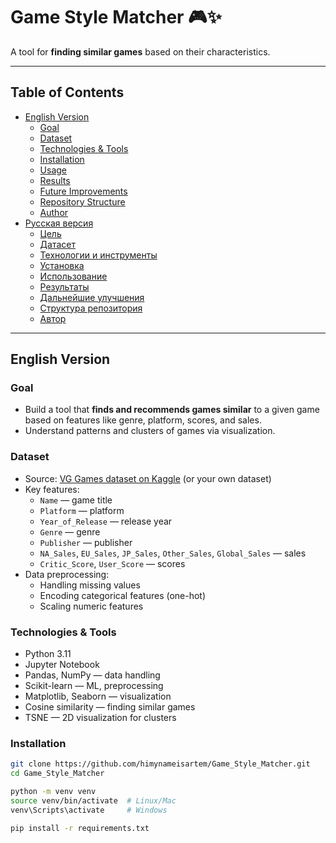 # Game Style Matcher 🎮✨

A tool for **finding similar games** based on their characteristics.

---

## Table of Contents

- [English Version](#english-version)
  - [Goal](#goal)
  - [Dataset](#dataset)
  - [Technologies & Tools](#technologies--tools)
  - [Installation](#installation)
  - [Usage](#usage)
  - [Results](#results)
  - [Future Improvements](#future-improvements)
  - [Repository Structure](#repository-structure)
  - [Author](#author)
- [Русская версия](#русская-версия)
  - [Цель](#цель)
  - [Датасет](#датасет)
  - [Технологии и инструменты](#технологии-и-инструменты)
  - [Установка](#установка)
  - [Использование](#использование)
  - [Результаты](#результаты)
  - [Дальнейшие улучшения](#дальнейшие-улучшения)
  - [Структура репозитория](#структура-репозитория)
  - [Автор](#автор)

---

## English Version

### Goal
- Build a tool that **finds and recommends games similar** to a given game based on features like genre, platform, scores, and sales.  
- Understand patterns and clusters of games via visualization.

### Dataset
- Source: [VG Games dataset on Kaggle](https://www.kaggle.com/datasets) (or your own dataset)
- Key features:
  - `Name` — game title
  - `Platform` — platform
  - `Year_of_Release` — release year
  - `Genre` — genre
  - `Publisher` — publisher
  - `NA_Sales`, `EU_Sales`, `JP_Sales`, `Other_Sales`, `Global_Sales` — sales
  - `Critic_Score`, `User_Score` — scores
- Data preprocessing:
  - Handling missing values
  - Encoding categorical features (one-hot)
  - Scaling numeric features

### Technologies & Tools
- Python 3.11
- Jupyter Notebook
- Pandas, NumPy — data handling
- Scikit-learn — ML, preprocessing
- Matplotlib, Seaborn — visualization
- Cosine similarity — finding similar games
- TSNE — 2D visualization for clusters

### Installation
```bash
git clone https://github.com/himynameisartem/Game_Style_Matcher.git
cd Game_Style_Matcher

python -m venv venv
source venv/bin/activate  # Linux/Mac
venv\Scripts\activate     # Windows

pip install -r requirements.txt
